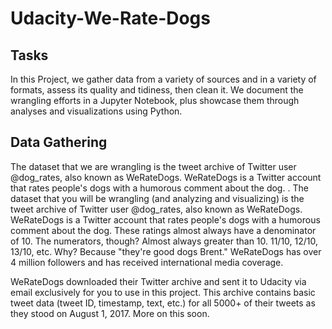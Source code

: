 # Udacity-We-Rate-Dogs

## Tasks

In this Project, we gather data from a variety of sources and in a variety of formats, assess its quality and tidiness, then clean it. We document the wrangling efforts in a Jupyter Notebook, plus showcase them through analyses and visualizations using Python.

## Data Gathering

The dataset that we are wrangling is the tweet archive of Twitter user @dog_rates, also known as WeRateDogs. WeRateDogs is a Twitter account that rates people's dogs with a humorous comment about the dog. 
.
The dataset that you will be wrangling (and analyzing and visualizing) is the tweet archive of Twitter user @dog_rates, also known as WeRateDogs. WeRateDogs is a Twitter account that rates people's dogs with a humorous comment about the dog. These ratings almost always have a denominator of 10. The numerators, though? Almost always greater than 10. 11/10, 12/10, 13/10, etc. Why? Because "they're good dogs Brent." WeRateDogs has over 4 million followers and has received international media coverage.

WeRateDogs downloaded their Twitter archive and sent it to Udacity via email exclusively for you to use in this project. This archive contains basic tweet data (tweet ID, timestamp, text, etc.) for all 5000+ of their tweets as they stood on August 1, 2017. More on this soon.
